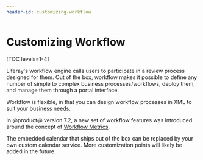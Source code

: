 ```yaml
---
header-id: customizing-workflow
---
```


# Customizing Workflow

[TOC levels=1-4]

Liferay's workflow engine calls users to participate in a review process
designed for them. Out of the box, workflow makes it possible to define any
number of simple to complex business processes/workflows, deploy them, and
manage them through a portal interface.

Workflow is flexible, in that you can design workflow processes in XML to suit
your business needs.

In @product@ version 7.2, a new set of workflow features was introduced around
the concept of [Workflow
Metrics](/docs/7-2/user/-/knowledge_base/u/workflow-metrics-the-service-level-agreement-sla).

The embedded calendar that ships out of the box can be replaced by your own
custom calendar service. More customization points will likely be added in the
future.
